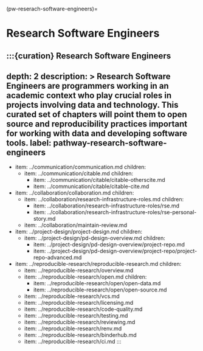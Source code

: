(pw-reserach-software-engineers)=
# Research Software Engineers

:::{curation} Research Software Engineers
---
depth: 2
description: >
  Research Software Engineers are programmers working in an academic context who play crucial roles in projects involving data and technology.
  This curated set of chapters will point them to open source and reproducibility practices important for working with data and developing software tools.
label: pathway-research-software-engineers
---
- item: ../communication/communication.md
  children:
    - item: ../communication/citable.md
      children:
        - item: ../communication/citable/citable-otherscite.md
        - item: ../communication/citable/citable-cite.md
- item: ../collaboration/collaboration.md
  children:
    - item: ../collaboration/research-infrastructure-roles.md
      children:
        - item: ../collaboration/research-infrastructure-roles/rse.md
        - item: ../collaboration/research-infrastructure-roles/rse-personal-story.md
    - item: ../collaboration/maintain-review.md
- item: ../project-design/project-design.md
  children:
    - item: ../project-design/pd-design-overview.md
      children:
        - item: ../project-design/pd-design-overview/project-repo.md
        - item: ../project-design/pd-design-overview/project-repo/project-repo-advanced.md
- item: ../reproducible-research/reproducible-research.md
  children:
    - item: ../reproducible-research/overview.md
    - item: ../reproducible-research/open.md
      children:
        - item: ../reproducible-research/open/open-data.md
        - item: ../reproducible-research/open/open-source.md
    - item: ../reproducible-research/vcs.md
    - item: ../reproducible-research/licensing.md
    - item: ../reproducible-research/code-quality.md
    - item: ../reproducible-research/testing.md
    - item: ../reproducible-research/reviewing.md
    - item: ../reproducible-research/renv.md
    - item: ../reproducible-research/binderhub.md
    - item: ../reproducible-research/ci.md
:::
